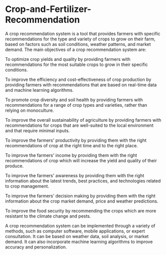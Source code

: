 # Crop-and-Fertilizer-Recommendation
<break>
A crop recommendation system is a tool that provides farmers with specific recommendations for the type and variety of crops to grow on their farm, based on factors such as soil conditions, weather patterns, and market demand. The main objectives of a crop recommendation system are:

To optimize crop yields and quality by providing farmers with recommendations for the most suitable crops to grow in their specific conditions.

To improve the efficiency and cost-effectiveness of crop production by providing farmers with recommendations that are based on real-time data and machine learning algorithms.

To promote crop diversity and soil health by providing farmers with recommendations for a range of crop types and varieties, rather than relying on monoculture.

To improve the overall sustainability of agriculture by providing farmers with recommendations for crops that are well-suited to the local environment and that require minimal inputs.

To improve the farmers' productivity by providing them with the right recommendations of crop at the right time and to the right place.

To improve the farmers' income by providing them with the right recommendations of crop which will increase the yield and quality of their produce.

To improve the farmers' awareness by providing them with the right information about the latest trends, best practices, and technologies related to crop management.

To improve the farmers' decision making by providing them with the right information about the crop market demand, price and weather predictions.

To improve the food security by recommending the crops which are more resistant to the climate change and pests.

A crop recommendation system can be implemented through a variety of methods, such as computer software, mobile applications, or expert consultation. It can be based on weather data, soil analysis, or market demand. It can also incorporate machine learning algorithms to improve accuracy and personalization.
